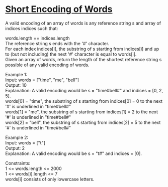 # [Short Encoding of Words](https://leetcode.com/problems/short-encoding-of-words/)

A valid encoding of an array of words is any reference string s and array of indices indices such that:  

words.length == indices.length  
The reference string s ends with the '#' character.  
For each index indices[i], the substring of s starting from indices[i] and up to (but not including) the next '#' character is equal to words[i].  
Given an array of words, return the length of the shortest reference string s possible of any valid encoding of words.  

Example 1:  
Input: words = ["time", "me", "bell"]  
Output: 10  
Explanation: A valid encoding would be s = "time#bell#" and indices = [0, 2, 5].  
words[0] = "time", the substring of s starting from indices[0] = 0 to the next '#' is underlined in "time#bell#"  
words[1] = "me", the substring of s starting from indices[1] = 2 to the next '#' is underlined in "time#bell#"  
words[2] = "bell", the substring of s starting from indices[2] = 5 to the next '#' is underlined in "time#bell#"  

Example 2:  
Input: words = ["t"]  
Output: 2  
Explanation: A valid encoding would be s = "t#" and indices = [0].   

Constraints:  
1 <= words.length <= 2000  
1 <= words[i].length <= 7  
words[i] consists of only lowercase letters.   